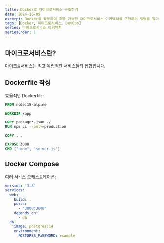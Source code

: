 ```yaml
---
title: Docker로 마이크로서비스 구축하기
date: 2024-10-05
excerpt: Docker를 활용하여 확장 가능한 마이크로서비스 아키텍처를 구현하는 방법을 알아봅니다.
tags: [Docker, 마이크로서비스, DevOps]
series: 마이크로서비스 아키텍처
seriesOrder: 1
---
```


## 마이크로서비스란?

마이크로서비스는 작고 독립적인 서비스들의 집합입니다.

## Dockerfile 작성

효율적인 Dockerfile:

```dockerfile
FROM node:18-alpine

WORKDIR /app

COPY package*.json ./
RUN npm ci --only=production

COPY . .

EXPOSE 3000
CMD ["node", "server.js"]
```

## Docker Compose

여러 서비스 오케스트레이션:

```yaml
version: '3.8'
services:
  web:
    build: .
    ports:
      - "3000:3000"
    depends_on:
      - db
  db:
    image: postgres:14
    environment:
      POSTGRES_PASSWORD: example
```
